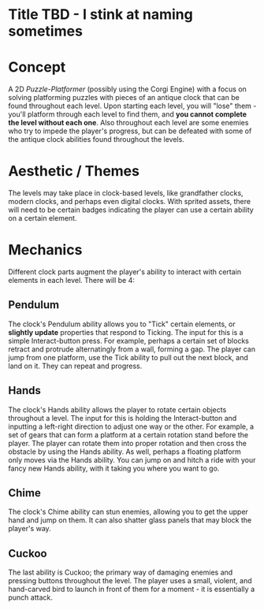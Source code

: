 # Title TBD - I stink at naming sometimes
# Concept
A 2D *Puzzle-Platformer* (possibly using the Corgi Engine) with a focus on solving platforming puzzles with pieces of an antique clock that can be found throughout each level. Upon starting each level, you will "lose" them - you'll platform through each level to find them, and **you cannot complete the level without each one**. Also throughout each level are some enemies who try to impede the player's progress, but can be defeated with some of the antique clock abilities found throughout the levels.
# Aesthetic / Themes
The levels may take place in clock-based levels, like grandfather clocks, modern clocks, and perhaps even digital clocks. With sprited assets, there will need to be certain badges indicating the player can use a certain ability on a certain element.
# Mechanics
Different clock parts augment the player's ability to interact with certain elements in each level. There will be 4:
## Pendulum
The clock's Pendulum ability allows you to "Tick" certain elements, or **slightly update** properties that respond to Ticking. The input for this is a simple Interact-button press. For example, perhaps a certain set of blocks retract and protrude alternatingly from a wall, forming a gap. The player can jump from one platform, use the Tick ability to pull out the next block, and land on it. They can repeat and progress.
## Hands
The clock's Hands ability allows the player to rotate certain objects throughout a level. The input for this is holding the Interact-button and inputting a left-right direction to adjust one way or the other. For example, a set of gears that can form a platform at a certain rotation stand before the player. The player can rotate them into proper rotation and then cross the obstacle by using the Hands ability. As well, perhaps a floating platform only moves via the Hands ability. You can jump on and hitch a ride with your fancy new Hands ability, with it taking you where you want to go.
## Chime
The clock's Chime ability can stun enemies, allowing you to get the upper hand and jump on them. It can also shatter glass panels that may block the player's way.
## Cuckoo
The last ability is Cuckoo; the primary way of damaging enemies and pressing buttons throughout the level. The player uses a small, violent, and hand-carved bird to launch in front of them for a moment - it is essentially a punch attack.